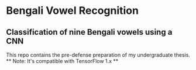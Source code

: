 # Bengali Vowel Recognition
## Classification of nine Bengali vowels using a CNN
This repo contains the pre-defense preparation of my undergraduate thesis.
** Note: It's compatible with TensorFlow 1.x **
